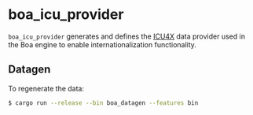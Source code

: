 # boa_icu_provider

`boa_icu_provider` generates and defines the [ICU4X](https://github.com/unicode-org/icu4x) data provider
used in the Boa engine to enable internationalization functionality.

## Datagen

To regenerate the data:

```bash
$ cargo run --release --bin boa_datagen --features bin
```
